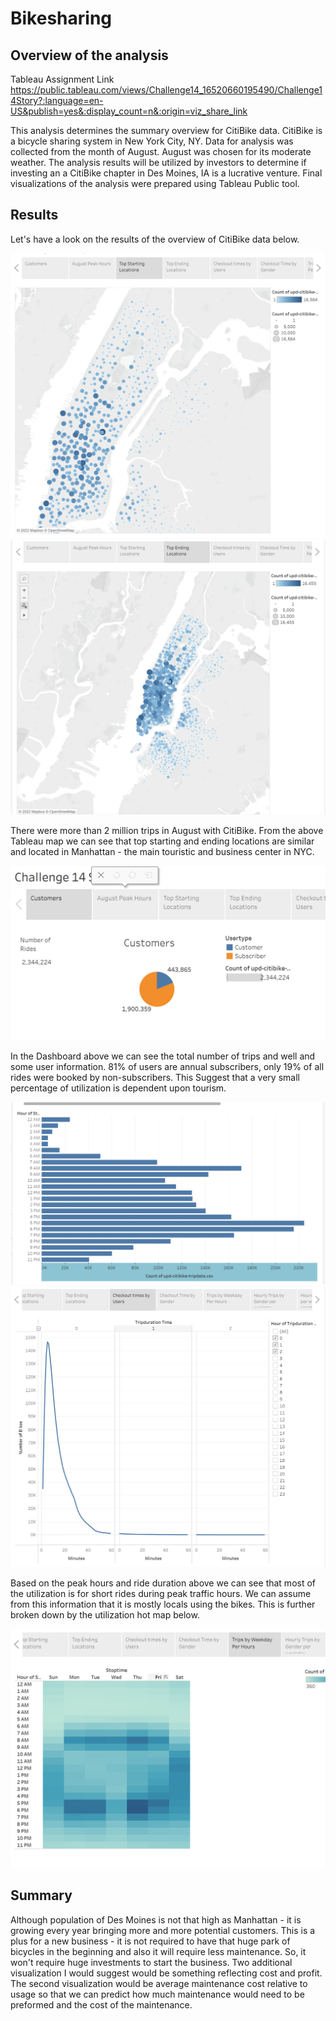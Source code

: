 # Bikesharing

## Overview of the analysis
Tableau Assignment Link 
https://public.tableau.com/views/Challenge14_16520660195490/Challenge14Story?:language=en-US&publish=yes&:display_count=n&:origin=viz_share_link

This analysis determines the summary overview for CitiBike data. CitiBike is a bicycle sharing system in New York City, NY. Data for analysis was collected from the month of August. August was chosen for its moderate weather. The analysis results will be utilized by investors to determine if investing an a CitiBike chapter in Des Moines, IA is a lucrative venture. Final visualizations of the analysis were prepared using Tableau Public tool.

## Results
Let's have a look on the results of the overview of CitiBike data below. 


![Starting_Locations](https://github.com/lgrander/Bikesharing/blob/main/Starting_Locations.png)
![Ending_Locations](https://github.com/lgrander/Bikesharing/blob/main/Ending_Locations.png)

There were more than 2 million trips in August with CitiBike. From the above Tableau map we can see that top starting and ending locations are similar and located in Manhattan - the main touristic and business center in NYC.

![Customer_Type_Number_Of_Rides](https://github.com/lgrander/Bikesharing/blob/main/Customer_Type_Number_Of_Rides.png)

In the Dashboard above we can see the total number of trips and well and some user information. 81% of users are annual subscribers, only 19% of all rides were booked by non-subscribers. This Suggest that a very small percentage of utilization is dependent upon tourism.

![Peak_Hours](https://github.com/lgrander/Bikesharing/blob/main/Peak_Hours.png)
![Trip_Duration](https://github.com/lgrander/Bikesharing/blob/main/Trip_Duration.png)

Based on the peak hours and ride duration above we can see that most of the utilization is for short rides during peak traffic hours. We can assume from this information that it is mostly locals using the bikes. This is further broken down by the utilization hot map below.

![Utilization_Breakdown](https://github.com/lgrander/Bikesharing/blob/main/Utilization_Breakdown.png)

## Summary 

Although population of Des Moines is not that high as Manhattan - it is growing every year bringing more and more potential customers. This is a plus for a new business - it is not required to have that huge park of bicycles in the beginning and also it will require less maintenance. So, it won't require huge investments to start the business.
Two additional visualization I would suggest would be something reflecting cost and profit. 
The second visualization would be average maintenance cost relative to usage so that we can predict how much maintenance would need to be preformed and the cost of the maintenance.
